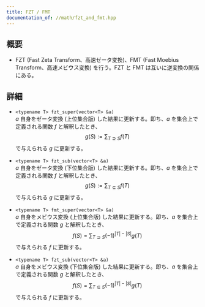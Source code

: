 ```yaml
---
title: FZT / FMT
documentation_of: //math/fzt_and_fmt.hpp
---
```


## 概要
- FZT (Fast Zeta Transform、高速ゼータ変換)、FMT (Fast Moebius Transform、高速メビウス変換) を行う。FZT と FMT は互いに逆変換の関係にある。

## 詳細
- `<typename T> fzt_super(vector<T> &a)`  
    $a$ 自身をゼータ変換 (上位集合版) した結果に更新する。即ち、$a$ を集合上で定義される関数 $f$ と解釈したとき、
    $$
    g(S) := \sum_{T \supseteq S}{f(T)}
    $$
    で与えられる $g$ に更新する。

- `<typename T> fzt_sub(vector<T> &a)`  
    $a$ 自身をゼータ変換 (下位集合版) した結果に更新する。即ち、$a$ を集合上で定義される関数 $f$ と解釈したとき、
    $$
    g(S) := \sum_{T \subseteq S}{f(T)}
    $$
    で与えられる $g$ に更新する。

- `<typename T> fmt_super(vector<T> &a)`  
    $a$ 自身をメビウス変換 (上位集合版) した結果に更新する。即ち、$a$ を集合上で定義される関数 $g$ と解釈したとき、
    $$
    f(S) = \sum_{T \supseteq S}{(-1)^{|T| - |S|}g(T)}
    $$
    で与えられる $f$ に更新する。

- `<typename T> fzt_sub(vector<T> &a)`  
    $a$ 自身をメビウス変換 (下位集合版) した結果に更新する。即ち、$a$ を集合上で定義される関数 $g$ と解釈したとき、
    $$
    f(S) = \sum_{T \subseteq S}{(-1)^{|T| - |S|}g(T)}
    $$
    で与えられる $f$ に更新する。